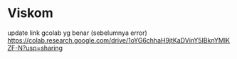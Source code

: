 # Viskom
update link gcolab yg benar (sebelumnya error) https://colab.research.google.com/drive/1oYG6chhaH9jtKaDVinY5IBknYMIKZF-N?usp=sharing
